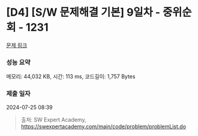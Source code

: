 # [D4] [S/W 문제해결 기본] 9일차 - 중위순회 - 1231 

[문제 링크](https://swexpertacademy.com/main/code/problem/problemDetail.do?contestProbId=AV140YnqAIECFAYD) 

### 성능 요약

메모리: 44,032 KB, 시간: 113 ms, 코드길이: 1,757 Bytes

### 제출 일자

2024-07-25 08:39



> 출처: SW Expert Academy, https://swexpertacademy.com/main/code/problem/problemList.do